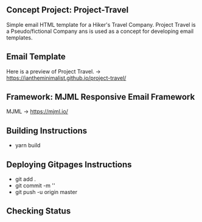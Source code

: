 ## Concept Project: Project-Travel

Simple email HTML template for a Hiker's Travel Company. Project Travel is a Pseudo/fictional Company ans is used as a concept for developing email templates.

## Email Template

Here is a preview of Project Travel. -> https://iantheminimalist.github.io/project-travel/

## Framework: MJML Responsive Email Framework

MJML -> https://mjml.io/


Building Instructions
------------------------------------
- yarn build

Deploying Gitpages Instructions
------------------------------------
- git add . 
- git commit -m '<Insert Commit>'
- git push -u origin master

Checking Status
------------------------------------
